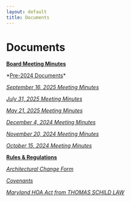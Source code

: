 ```yaml
---
layout: default
title: Documents
---
```


<h1>Documents</h1>
<b><u>Board Meeting Minutes</u></b>
<p>
*<a href="/documents_old">Pre-2024 Documents</a>*
<p>
<i><a href="/downloads/minutes/September_16_2025.docx">September 16, 2025 Meeting Minutes</a></i>
<p>
<i><a href="/downloads/minutes/July_31_2025.docx">July 31, 2025 Meeting Minutes</a></i>
<p>
<i><a href="/downloads/minutes/May_21_2025.docx">May 21, 2025 Meeting Minutes</a></i>
<p>
<i><a href="/downloads/minutes/December_4_2024.docx">December 4, 2024 Meeting Minutes</a></i>
<p>
<i><a href="/downloads/minutes/November_20_2024.docx">November 20, 2024 Meeting Minutes</a></i>
<p>
<i><a href="/downloads/minutes/October_15_2024.docx">October 15, 2024 Meeting Minutes</a></i>
<p>
<b><u>Rules & Regulations</u></b>
<p>
<p>
<i><a href="/downloads/argyle_hoa_architectural_change_request_0303.doc">Architectural Change Form</a></i>
<p>
<p>
<i><a href="/downloads/avhoa_convenats_conditions_restrictions.doc">Covenants</a></i>
<p>
<p>
<p>
<i><a href="/downloads/md.hoa_20act.pdf">Maryland HOA Act from THOMAS SCHILD LAW</a></i>